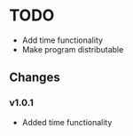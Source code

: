 # TODO

* Add time functionality
* Make program distributable

## Changes

### v1.0.1

* Added time functionality
